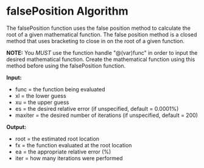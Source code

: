 # falsePosition Algorithm
The falsePosition function uses the false position method to calculate the root of a given mathematical function. The false position method is a closed method that uses bracketing to close in on the root of a given function.

**NOTE:** You *MUST* use the function handle "@(var)func" in order to input the desired mathematical function. Create the mathematical function using this method before using the falsePosition function.

**Input:**
* func = the function being evaluated
* xl = the lower guess
* xu = the upper guess
* es = the desired relative error (if unspecified, default = 0.0001%)
* maxiter = the desired number of iterations (if unspecified, default = 200)

**Output:**
* root = the estimated root location
* fx = the function evaluated at the root location
* ea = the appropriate relative error (%)
* iter = how many iterations were performed
